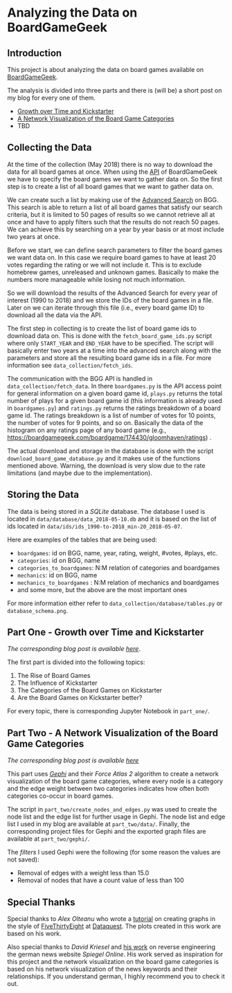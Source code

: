 # Analyzing the Data on BoardGameGeek

## Introduction

This project is about analyzing the data on board games available on [BoardGameGeek](https://boardgamegeek.com/).

The analysis is divided into three parts and there is (will be) a short post on my blog for every one of them.
* [Growth over Time and Kickstarter](#part_one)
* [A Network Visualization of the Board Game Categories](#part_two)
* TBD

## Collecting the Data

At the time of the collection (May 2018) there is no way to download the data for all board games at once. 
When using the [API](https://boardgamegeek.com/wiki/page/BGG_XML_API2) of BoardGameGeek we have to specify the board games we want to gather data on.
So the first step is to create a list of all board games that we want to gather data on.

We can create such a list by making use of the [Advanced Search](https://boardgamegeek.com/advsearch/boardgame) on BGG. 
This search is able to return a list of all board games that satisfy our search criteria, but it is limited to 50 pages of results so we cannot retrieve all at once and have to apply filters such that the results do not reach 50 pages.
We can achieve this by searching on a year by year basis or at most include two years at once. 

Before we start, we can define search parameters to filter the board games we want data on. 
In this case we require board games to have at least 20 votes regarding the rating or we will not include it. 
This is to exclude homebrew games, unreleased and unknown games. Basically to make the numbers more manageable while losing not much information.

So we will download the results of the Advanced Search for every year of interest (1990 to 2018) and we store the IDs of the board games in a file.
Later on we can iterate through this file (i.e., every board game ID) to download all the data via the API.

The first step in collecting is to create the list of board game ids to download data on.
This is done with the `fetch_board_game_ids.py` script where only `START_YEAR` and `END_YEAR` have to be specified.
The script will basically enter two years at a time into the advanced search along with the parameters and store all the resulting board game ids in a file.
For more information see `data_collection/fetch_ids`.

The communication with the BGG API is handled in `data_collection/fetch_data`.
In there `boardgames.py` is the API access point for general information on a given board game id,
`plays.py` returns the total number of plays for a given board game id (this information is already used in `boardgames.py`) and `ratings.py` returns the ratings breakdown
of a board game id. The ratings breakdown is a list of number of votes for 10 points, the number of votes for 9 points, and so on. Basically the data of the histogram on any ratings page of any board game 
(e.g., https://boardgamegeek.com/boardgame/174430/gloomhaven/ratings) .

The actual download and storage in the database is done with the script `download_board_game_database.py` and it makes use of the functions mentioned above.
Warning, the download is very slow due to the rate limitations (and maybe due to the implementation).

## Storing the Data

The data is being stored in a *SQLite* database. The database I used is located in `data/database/data_2018-05-10.db` and it is based
on the list of ids located in `data/ids/ids_1990-to-2018_min-20_2018-05-07`.

Here are examples of the tables that are being used:
- `boardgames`: id on BGG, name, year, rating, weight, #votes, #plays, etc.
- `categories`: id on BGG, name
- `categories_to_boardgames`: N:M relation of categories and boardgames
- `mechanics`: id on BGG, name
- `mechanics_to_boardgames` : N:M relation of mechanics and boardgames
- and some more, but the above are the most important ones

For more information either refer to `data_collection/database/tables.py` or `database_schema.png`.

## <a name="part_one"></a>Part One - Growth over Time and Kickstarter

*The corresponding blog post is available [here](https://janbarrera.com/blog/post/board-game-analysis-part-1/)*.

The first part is divided into the following topics:
1. The Rise of Board Games
2. The Influence of Kickstarter
3. The Categories of the Board Games on Kickstarter
4. Are the Board Games on Kickstarter better?

For every topic, there is corresponding Jupyter Notebook in `part_one/`.

## <a name="part_two"></a>Part Two - A Network Visualization of the Board Game Categories

*The corresponding blog post is available [here](https://janbarrera.com/blog/post/board-game-analysis-part-2/)*

This part uses *[Gephi](https://gephi.org/)* and their *Force Atlas 2* algorithm to create a network visualization of the board game categories,
where every node is a category and the edge weight between two categories indicates how often both categories co-occur in board games.

The script in `part_two/create_nodes_and_edges.py` was used to create the node list and the edge list for further usage in Gephi. The node list and edge list I used in my blog are available at `part_two/data/`. 
Finally, the corresponding project files for Gephi and the exported graph files are available at `part_two/gephi/`.

The *filters* I used Gephi were the following (for some reason the values are not saved):
- Removal of edges with a weight less than 15.0
- Removal of nodes that have a count value of less than 100

## Special Thanks

Special thanks to *Alex Olteanu* who wrote a [tutorial](https://www.dataquest.io/blog/making-538-plots/) on creating graphs in the style of [FiveThirtyEight](https://fivethirtyeight.com/) at [Dataquest](https://www.dataquest.io/).
The plots created in this work are based on his work.

Also special thanks to *David Kriesel* and [his work](http://www.dkriesel.com/spiegelmining) on reverse engineering the german news website *Spiegel Online*.
His work served as inspiration for this project and the network visualization on the board game categories is based on his network visualization of the news keywords and their relationships. 
If you understand german, I highly recommend you to check it out.

